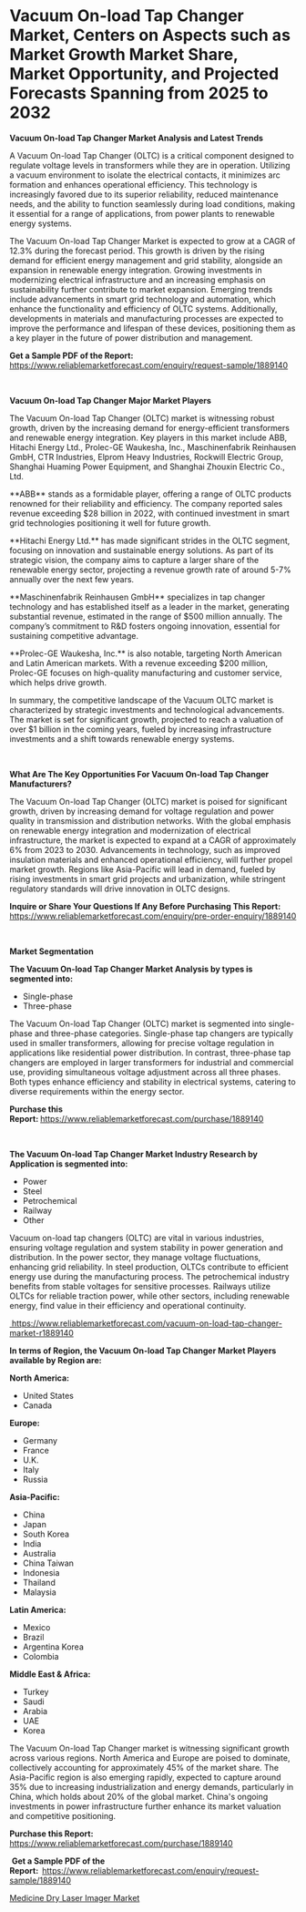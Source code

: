 <p><h1>Vacuum On-load Tap Changer Market, Centers on Aspects such as Market Growth Market Share, Market Opportunity, and Projected Forecasts Spanning from 2025 to 2032</h1></p><p><strong>Vacuum On-load Tap Changer Market Analysis and Latest Trends</strong></p>
<p><p>A Vacuum On-load Tap Changer (OLTC) is a critical component designed to regulate voltage levels in transformers while they are in operation. Utilizing a vacuum environment to isolate the electrical contacts, it minimizes arc formation and enhances operational efficiency. This technology is increasingly favored due to its superior reliability, reduced maintenance needs, and the ability to function seamlessly during load conditions, making it essential for a range of applications, from power plants to renewable energy systems.</p><p>The Vacuum On-load Tap Changer Market is expected to grow at a CAGR of 12.3% during the forecast period. This growth is driven by the rising demand for efficient energy management and grid stability, alongside an expansion in renewable energy integration. Growing investments in modernizing electrical infrastructure and an increasing emphasis on sustainability further contribute to market expansion. Emerging trends include advancements in smart grid technology and automation, which enhance the functionality and efficiency of OLTC systems. Additionally, developments in materials and manufacturing processes are expected to improve the performance and lifespan of these devices, positioning them as a key player in the future of power distribution and management.</p></p>
<p><strong>Get a Sample PDF of the Report:&nbsp;</strong> <a href="https://www.reliablemarketforecast.com/enquiry/request-sample/1889140?utm_campaign=3120&utm_medium=2&utm_source=Github&utm_content=ia&utm_term=28032025&utm_id=vacuum-on-load-tap-changer">https://www.reliablemarketforecast.com/enquiry/request-sample/1889140</a></p>
<p>&nbsp;</p>
<p><strong>Vacuum On-load Tap Changer Major Market Players</strong></p>
<p><p>The Vacuum On-load Tap Changer (OLTC) market is witnessing robust growth, driven by the increasing demand for energy-efficient transformers and renewable energy integration. Key players in this market include ABB, Hitachi Energy Ltd., Prolec-GE Waukesha, Inc., Maschinenfabrik Reinhausen GmbH, CTR Industries, Elprom Heavy Industries, Rockwill Electric Group, Shanghai Huaming Power Equipment, and Shanghai Zhouxin Electric Co., Ltd.</p><p>**ABB** stands as a formidable player, offering a range of OLTC products renowned for their reliability and efficiency. The company reported sales revenue exceeding $28 billion in 2022, with continued investment in smart grid technologies positioning it well for future growth.</p><p>**Hitachi Energy Ltd.** has made significant strides in the OLTC segment, focusing on innovation and sustainable energy solutions. As part of its strategic vision, the company aims to capture a larger share of the renewable energy sector, projecting a revenue growth rate of around 5-7% annually over the next few years.</p><p>**Maschinenfabrik Reinhausen GmbH** specializes in tap changer technology and has established itself as a leader in the market, generating substantial revenue, estimated in the range of $500 million annually. The company’s commitment to R&D fosters ongoing innovation, essential for sustaining competitive advantage.</p><p>**Prolec-GE Waukesha, Inc.** is also notable, targeting North American and Latin American markets. With a revenue exceeding $200 million, Prolec-GE focuses on high-quality manufacturing and customer service, which helps drive growth.</p><p>In summary, the competitive landscape of the Vacuum OLTC market is characterized by strategic investments and technological advancements. The market is set for significant growth, projected to reach a valuation of over $1 billion in the coming years, fueled by increasing infrastructure investments and a shift towards renewable energy systems.</p></p>
<p>&nbsp;</p>
<p><strong>What Are The Key Opportunities For Vacuum On-load Tap Changer Manufacturers?</strong></p>
<p><p>The Vacuum On-load Tap Changer (OLTC) market is poised for significant growth, driven by increasing demand for voltage regulation and power quality in transmission and distribution networks. With the global emphasis on renewable energy integration and modernization of electrical infrastructure, the market is expected to expand at a CAGR of approximately 6% from 2023 to 2030. Advancements in technology, such as improved insulation materials and enhanced operational efficiency, will further propel market growth. Regions like Asia-Pacific will lead in demand, fueled by rising investments in smart grid projects and urbanization, while stringent regulatory standards will drive innovation in OLTC designs.</p></p>
<p><strong>Inquire or Share Your Questions If Any Before Purchasing This Report:</strong> <a href="https://www.reliablemarketforecast.com/enquiry/pre-order-enquiry/1889140?utm_campaign=3120&utm_medium=2&utm_source=Github&utm_content=ia&utm_term=28032025&utm_id=vacuum-on-load-tap-changer">https://www.reliablemarketforecast.com/enquiry/pre-order-enquiry/1889140</a></p>
<p>&nbsp;</p>
<p><strong>Market Segmentation</strong></p>
<p><strong>The Vacuum On-load Tap Changer Market Analysis by types is segmented into:</strong></p>
<p><ul><li>Single-phase</li><li>Three-phase</li></ul></p>
<p><p>The Vacuum On-load Tap Changer (OLTC) market is segmented into single-phase and three-phase categories. Single-phase tap changers are typically used in smaller transformers, allowing for precise voltage regulation in applications like residential power distribution. In contrast, three-phase tap changers are employed in larger transformers for industrial and commercial use, providing simultaneous voltage adjustment across all three phases. Both types enhance efficiency and stability in electrical systems, catering to diverse requirements within the energy sector.</p></p>
<p><strong>Purchase this Report:&nbsp;</strong><a href="https://www.reliablemarketforecast.com/purchase/1889140?utm_campaign=3120&utm_medium=2&utm_source=Github&utm_content=ia&utm_term=28032025&utm_id=vacuum-on-load-tap-changer">https://www.reliablemarketforecast.com/purchase/1889140</a></p>
<p>&nbsp;</p>
<p><strong>The Vacuum On-load Tap Changer Market Industry Research by Application is segmented into:</strong></p>
<p><ul><li>Power</li><li>Steel</li><li>Petrochemical</li><li>Railway</li><li>Other</li></ul></p>
<p><p>Vacuum on-load tap changers (OLTC) are vital in various industries, ensuring voltage regulation and system stability in power generation and distribution. In the power sector, they manage voltage fluctuations, enhancing grid reliability. In steel production, OLTCs contribute to efficient energy use during the manufacturing process. The petrochemical industry benefits from stable voltages for sensitive processes. Railways utilize OLTCs for reliable traction power, while other sectors, including renewable energy, find value in their efficiency and operational continuity.</p></p>
<p><a href="https://www.reliablemarketforecast.com/vacuum-on-load-tap-changer-market-r1889140?utm_campaign=3120&utm_medium=2&utm_source=Github&utm_content=ia&utm_term=28032025&utm_id=vacuum-on-load-tap-changer">&nbsp;https://www.reliablemarketforecast.com/vacuum-on-load-tap-changer-market-r1889140</a></p>
<p><strong>In terms of Region, the Vacuum On-load Tap Changer Market Players available by Region are:</strong></p>
<p>
    <p> <strong> North America: </strong>
        <ul>
            <li>United States</li>
            <li>Canada</li>
        </ul>
        </p> 
    <p> <strong> Europe: </strong>
        <ul>
            <li>Germany</li>
            <li>France</li>
            <li>U.K.</li>
            <li>Italy</li>
            <li>Russia</li>
        </ul>
        </p> 
    <p> <strong> Asia-Pacific: </strong>
        <ul>
            <li>China</li>
            <li>Japan</li>
            <li>South Korea</li>
            <li>India</li>
            <li>Australia</li>
            <li>China Taiwan</li>
            <li>Indonesia</li>
            <li>Thailand</li>
            <li>Malaysia</li>
        </ul>
        </p> 
    <p> <strong> Latin America: </strong>
        <ul>
            <li>Mexico</li>
            <li>Brazil</li>
            <li>Argentina Korea</li>
            <li>Colombia</li>
        </ul>
        </p> 
    <p> <strong> Middle East & Africa: </strong>
        <ul>
            <li>Turkey</li>
            <li>Saudi</li>
            <li>Arabia</li>
            <li>UAE</li>
            <li>Korea</li>
        </ul>
    </p>
    </p>
<p><p>The Vacuum On-load Tap Changer market is witnessing significant growth across various regions. North America and Europe are poised to dominate, collectively accounting for approximately 45% of the market share. The Asia-Pacific region is also emerging rapidly, expected to capture around 35% due to increasing industrialization and energy demands, particularly in China, which holds about 20% of the global market. China's ongoing investments in power infrastructure further enhance its market valuation and competitive positioning.</p></p>
<p><strong>Purchase this Report: </strong><a href="https://www.reliablemarketforecast.com/purchase/1889140?utm_campaign=3120&utm_medium=2&utm_source=Github&utm_content=ia&utm_term=28032025&utm_id=vacuum-on-load-tap-changer">https://www.reliablemarketforecast.com/purchase/1889140</a></p>
<p>&nbsp;<strong>Get a Sample PDF of the Report:&nbsp;&nbsp;</strong><a href="https://www.reliablemarketforecast.com/enquiry/request-sample/1889140?utm_campaign=3120&utm_medium=2&utm_source=Github&utm_content=ia&utm_term=28032025&utm_id=vacuum-on-load-tap-changer">https://www.reliablemarketforecast.com/enquiry/request-sample/1889140</a></p>
<p><strong></strong></p>
<p><p><a href="https://github.com/mohmodsiason/Market-Research-Report-List-1/blob/main/medicine-dry-laser-imager-market.md?utm_campaign=3120&utm_medium=2&utm_source=Github&utm_content=ia&utm_term=28032025&utm_id=vacuum-on-load-tap-changer">Medicine Dry Laser Imager Market</a></p></p>
